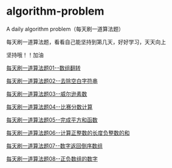 # algorithm-problem

A daily algorithm problem（每天刷一道算法题）

每天刷一道算法题，看看自己能坚持到第几天，好好学习，天天向上

坚持哦！！加油

[每天刷一道算法题01--数组翻转](https://github.com/naihe138/algorithm-problem/blob/master/20181218.md)

[每天刷一道算法题02--去除空白字符串](https://github.com/naihe138/algorithm-problem/blob/master/20181219.md)

[每天刷一道算法题03--威尔逊素数](https://github.com/naihe138/algorithm-problem/blob/master/20181220.md)

[每天刷一道算法题04--比赛分数计算](https://github.com/naihe138/algorithm-problem/blob/master/20181221.md)


[每天刷一道算法题05--完成平方和函数](https://github.com/naihe138/algorithm-problem/blob/master/20181222.md)


[每天刷一道算法题06--计算正整数的长度负整数的和](https://github.com/naihe138/algorithm-problem/blob/master/20181223.md)


[每天刷一道算法题07--数字返回倒序数组](https://github.com/naihe138/algorithm-problem/blob/master/20181224.md)

[每天刷一道算法题08--正负数组的数字](https://github.com/naihe138/algorithm-problem/blob/master/20181225.md)